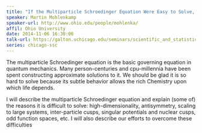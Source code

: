 ```yaml
---
title: "If the Multiparticle Schroedinger Equation Were Easy to Solve, then Chemistry Would Be Too Boring to Support Life"
speaker: Martin Mohlenkamp
speaker-url: http://www.ohio.edu/people/mohlenka/
affil: Ohio University
date: 2014-11-06 16:30:00
talk-url: https://galton.uchicago.edu/seminars/scientific_and_statistical_computing/aut14/Mohlenkamp_Martin_110614.pdf
series: chicago-ssc
---
```


The multiparticle Schroedinger equation is the basic governing equation in
quantum mechanics. Many person-centuries and cpu-millennia have been spent
constructing approximate solutions to it. We should be glad it is so hard to
solve because its subtle behavior allows the rich Chemistry upon which life
depends.

I will describe the multiparticle Schroedinger equation and explain (some of)
the reasons it is difficult to solve: high-dimensionality, antisymmetry,
scaling to large systems, inter-particle cusps, singular potentials and
nuclear cusps, odd function spaces, etc. I will also describe our efforts to
overcome these difficulties

